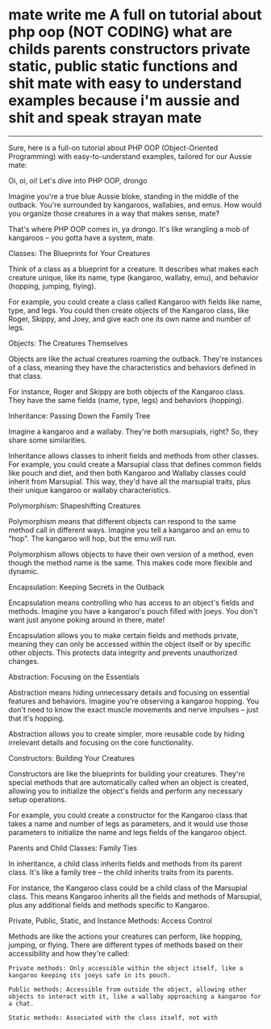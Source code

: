 # mate write me A full on tutorial about php oop (NOT CODING) what are childs parents constructors private static, public static functions and shit mate with easy to understand examples because i'm aussie and shit       and speak strayan mate

----------------------------------------------------

Sure, here is a full-on tutorial about PHP OOP (Object-Oriented Programming) with easy-to-understand examples, tailored for our Aussie mate:

Oi, oi, oi! Let's dive into PHP OOP, drongo

Imagine you're a true blue Aussie bloke, standing in the middle of the outback. You're surrounded by kangaroos, wallabies, and emus. How would you organize those creatures in a way that makes sense, mate?

That's where PHP OOP comes in, ya drongo. It's like wrangling a mob of kangaroos – you gotta have a system, mate.

Classes: The Blueprints for Your Creatures

Think of a class as a blueprint for a creature. It describes what makes each creature unique, like its name, type (kangaroo, wallaby, emu), and behavior (hopping, jumping, flying).

For example, you could create a class called Kangaroo with fields like name, type, and legs. You could then create objects of the Kangaroo class, like Roger, Skippy, and Joey, and give each one its own name and number of legs.

Objects: The Creatures Themselves

Objects are like the actual creatures roaming the outback. They're instances of a class, meaning they have the characteristics and behaviors defined in that class.

For instance, Roger and Skippy are both objects of the Kangaroo class. They have the same fields (name, type, legs) and behaviors (hopping).

Inheritance: Passing Down the Family Tree

Imagine a kangaroo and a wallaby. They're both marsupials, right? So, they share some similarities.

Inheritance allows classes to inherit fields and methods from other classes. For example, you could create a Marsupial class that defines common fields like pouch and diet, and then both Kangaroo and Wallaby classes could inherit from Marsupial. This way, they'd have all the marsupial traits, plus their unique kangaroo or wallaby characteristics.

Polymorphism: Shapeshifting Creatures

Polymorphism means that different objects can respond to the same method call in different ways. Imagine you tell a kangaroo and an emu to "hop". The kangaroo will hop, but the emu will run.

Polymorphism allows objects to have their own version of a method, even though the method name is the same. This makes code more flexible and dynamic.

Encapsulation: Keeping Secrets in the Outback

Encapsulation means controlling who has access to an object's fields and methods. Imagine you have a kangaroo's pouch filled with joeys. You don't want just anyone poking around in there, mate!

Encapsulation allows you to make certain fields and methods private, meaning they can only be accessed within the object itself or by specific other objects. This protects data integrity and prevents unauthorized changes.

Abstraction: Focusing on the Essentials

Abstraction means hiding unnecessary details and focusing on essential features and behaviors. Imagine you're observing a kangaroo hopping. You don't need to know the exact muscle movements and nerve impulses – just that it's hopping.

Abstraction allows you to create simpler, more reusable code by hiding irrelevant details and focusing on the core functionality.

Constructors: Building Your Creatures

Constructors are like the blueprints for building your creatures. They're special methods that are automatically called when an object is created, allowing you to initialize the object's fields and perform any necessary setup operations.

For example, you could create a constructor for the Kangaroo class that takes a name and number of legs as parameters, and it would use those parameters to initialize the name and legs fields of the kangaroo object.

Parents and Child Classes: Family Ties

In inheritance, a child class inherits fields and methods from its parent class. It's like a family tree – the child inherits traits from its parents.

For instance, the Kangaroo class could be a child class of the Marsupial class. This means Kangaroo inherits all the fields and methods of Marsupial, plus any additional fields and methods specific to Kangaroo.

Private, Public, Static, and Instance Methods: Access Control

Methods are like the actions your creatures can perform, like hopping, jumping, or flying. There are different types of methods based on their accessibility and how they're called:

    Private methods: Only accessible within the object itself, like a kangaroo keeping its joeys safe in its pouch.

    Public methods: Accessible from outside the object, allowing other objects to interact with it, like a wallaby approaching a kangaroo for a chat.

    Static methods: Associated with the class itself, not with
